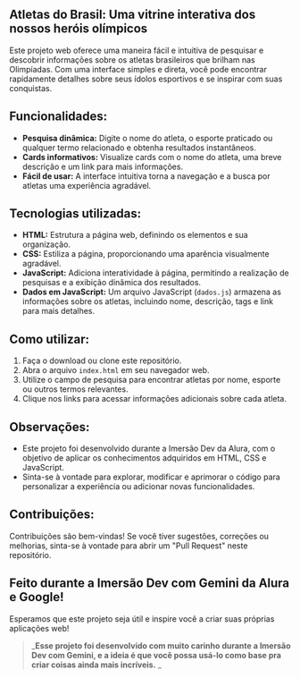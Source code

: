 ## Atletas do Brasil: Uma vitrine interativa dos nossos heróis olímpicos

Este projeto web oferece uma maneira fácil e intuitiva de pesquisar e descobrir informações sobre os atletas brasileiros que brilham nas Olimpíadas. Com uma interface simples e direta, você pode encontrar rapidamente detalhes sobre seus ídolos esportivos e se inspirar com suas conquistas.

## Funcionalidades:

* **Pesquisa dinâmica:** Digite o nome do atleta, o esporte praticado ou qualquer termo relacionado e obtenha resultados instantâneos.
* **Cards informativos:** Visualize cards com o nome do atleta, uma breve descrição e um link para mais informações.
* **Fácil de usar:** A interface intuitiva torna a navegação e a busca por atletas uma experiência agradável.

## Tecnologias utilizadas:

* **HTML:** Estrutura a página web, definindo os elementos e sua organização.
* **CSS:** Estiliza a página, proporcionando uma aparência visualmente agradável.
* **JavaScript:** Adiciona interatividade à página, permitindo a realização de pesquisas e a exibição dinâmica dos resultados.
* **Dados em JavaScript:** Um arquivo JavaScript (`dados.js`) armazena as informações sobre os atletas, incluindo nome, descrição, tags e link para mais detalhes.

## Como utilizar:

1. Faça o download ou clone este repositório.
2. Abra o arquivo `index.html` em seu navegador web.
3. Utilize o campo de pesquisa para encontrar atletas por nome, esporte ou outros termos relevantes.
4. Clique nos links para acessar informações adicionais sobre cada atleta.

## Observações:

* Este projeto foi desenvolvido durante a Imersão Dev da Alura, com o objetivo de aplicar os conhecimentos adquiridos em HTML, CSS e JavaScript.
* Sinta-se à vontade para explorar, modificar e aprimorar o código para personalizar a experiência ou adicionar novas funcionalidades.

## Contribuições:

Contribuições são bem-vindas! Se você tiver sugestões, correções ou melhorias, sinta-se à vontade para abrir um "Pull Request" neste repositório.

## Feito durante a Imersão Dev com Gemini da Alura e Google!

Esperamos que este projeto seja útil e inspire você a criar suas próprias aplicações web! 

> _**Esse projeto foi desenvolvido com muito carinho durante a Imersão Dev com Gemini, e a ideia é que você possa usá-lo como base pra criar coisas ainda mais incríveis.** _ 
